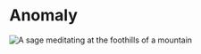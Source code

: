 # Anomaly

![A sage meditating at the foothills of a mountain](https://github.com/anomaly/.github/blob/main/profile/hero.png?raw=true)
